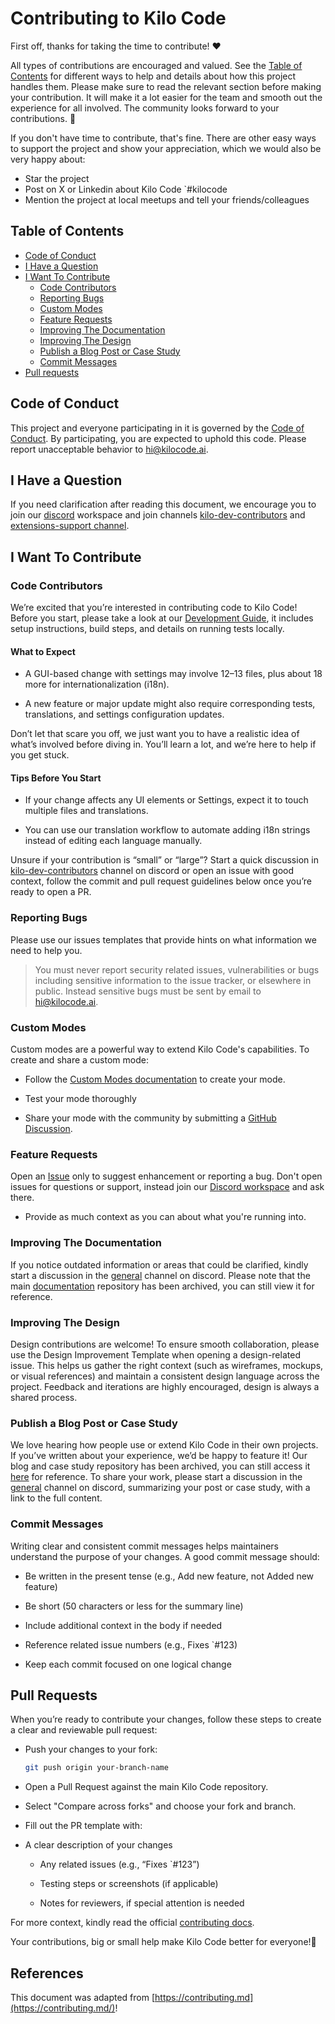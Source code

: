 # Contributing to Kilo Code

First off, thanks for taking the time to contribute! ❤️

All types of contributions are encouraged and valued. See the [Table of Contents](#table-of-contents) for different ways to help and details about how this project handles them. Please make sure to read the relevant section before making your contribution. It will make it a lot easier for the team and smooth out the experience for all involved. The community looks forward to your contributions. 🎉

If you don't have time to contribute, that's fine. There are other easy ways to support the project and show your appreciation, which we would also be very happy about:

- Star the project
- Post on X or Linkedin about Kilo Code `#kilocode
- Mention the project at local meetups and tell your friends/colleagues

## Table of Contents

- [Code of Conduct](#code-of-conduct)
- [I Have a Question](#i-have-a-question)
- [I Want To Contribute](#i-want-to-contribute)
  - [Code Contributors](#code-contributors)
  - [Reporting Bugs](#reporting-bugs)
  - [Custom Modes](#custom-modes)
  - [Feature Requests](#feature-requests)
  - [Improving The Documentation](#improving-the-documentation)
  - [Improving The Design](#improving-the-design)
  - [Publish a Blog Post or Case Study](#publish-a-blog-post-or-case-study)
  - [Commit Messages](#commit-messages)
- [Pull requests](#pull-requests)


## Code of Conduct

This project and everyone participating in it is governed by the [Code of Conduct](https://github.com/Kilo-Org/kilocode/blob/main/CODE_OF_CONDUCT.md). By participating, you are expected to uphold this code. Please report unacceptable behavior
to [hi@kilocode.ai](mailto:hi@kilocode.ai).


## I Have a Question

If you need clarification after reading this document, we encourage you to join our [discord](https://kilocode.ai/discord) workspace and join channels [kilo-dev-contributors](https://discord.com/channels/1349288496988160052/1391109167275577464) and [extensions-support channel](https://discord.com/channels/1349288496988160052/1349358641295265864).


## I Want To Contribute

### Code Contributors

We’re excited that you’re interested in contributing code to Kilo Code! Before you start, please take a look at our [Development Guide](https://github.com/Kilo-Org/kilocode/blob/main/DEVELOPMENT.md), it includes setup instructions, build steps, and details on running tests locally.

#### What to Expect

- A GUI-based change with settings may involve 12–13 files, plus about 18 more for internationalization (i18n).

- A new feature or major update might also require corresponding tests, translations, and settings configuration updates.

Don’t let that scare you off, we just want you to have a realistic idea of what’s involved before diving in. You’ll learn a lot, and we’re here to help if you get stuck.

#### Tips Before You Start

- If your change affects any UI elements or Settings, expect it to touch multiple files and translations.

- You can use our translation workflow to automate adding i18n strings instead of editing each language manually.

Unsure if your contribution is “small” or “large”? Start a quick discussion in [kilo-dev-contributors](https://discord.com/channels/1349288496988160052/1391109167275577464) channel on discord or open an issue with good context, follow the commit and pull request guidelines below once you’re ready to open a PR.


### Reporting Bugs

Please use our issues templates that provide hints on what information we need to help you.

> You must never report security related issues, vulnerabilities or bugs including sensitive information to the issue tracker, or elsewhere in public. Instead sensitive bugs must be sent by email to [hi@kilocode.ai](mailto:hi@kilocode.ai).

### Custom Modes

Custom modes are a powerful way to extend Kilo Code's capabilities. To create and share a custom mode:

- Follow the [Custom Modes documentation](https://kilocode.ai/docs/features/custom-modes) to create your mode.

- Test your mode thoroughly

- Share your mode with the community by submitting a [GitHub Discussion](https://github.com/Kilo-Org/kilocode/discussions).

### Feature Requests

Open an [Issue](https://github.com/Kilo-Org/kilocode/issues/new/choose) only to suggest enhancement or reporting a bug. Don't open issues for questions or support, instead join our [Discord workspace](https://kilocode.ai/discord) and ask there.
- Provide as much context as you can about what you're running into.

### Improving The Documentation

If you notice outdated information or areas that could be clarified, kindly start a discussion in the [general](https://discord.com/channels/1349288496988160052/1349288496988160055) channel on discord.
Please note that the main [documentation](https://github.com/Kilo-Org/docs) repository has been archived, you can still view it for reference.

### Improving The Design

Design contributions are welcome! To ensure smooth collaboration, please use the Design Improvement Template when opening a design-related issue.
This helps us gather the right context (such as wireframes, mockups, or visual references) and maintain a consistent design language across the project. Feedback and iterations are highly encouraged, design is always a shared process.

### Publish a Blog Post or Case Study

We love hearing how people use or extend Kilo Code in their own projects. If you’ve written about your experience, we’d be happy to feature it!
Our blog and case study repository has been archived, you can still access it [here](https://github.com/Kilo-Org/docs/tree/main/blog-posts) for reference. To share your work, please start a discussion in the [general](https://discord.com/channels/1349288496988160052/1349288496988160055) channel on discord,  summarizing your post or case study, with a link to the full content.

### Commit Messages

Writing clear and consistent commit messages helps maintainers understand the purpose of your changes. A good commit message should:

- Be written in the present tense (e.g., Add new feature, not Added new feature)

- Be short (50 characters or less for the summary line)

- Include additional context in the body if needed

- Reference related issue numbers (e.g., Fixes `#123)

- Keep each commit focused on one logical change


## Pull Requests

When you’re ready to contribute your changes, follow these steps to create a clear and reviewable pull request:

- Push your changes to your fork:

    ```bash
    git push origin your-branch-name
    ```

- Open a Pull Request against the main Kilo Code repository.

- Select "Compare across forks" and choose your fork and branch.

- Fill out the PR template with:

- A clear description of your changes

  - Any related issues (e.g., “Fixes `#123”)

  - Testing steps or screenshots (if applicable)

  - Notes for reviewers, if special attention is needed

For more context, kindly read the official [contributing docs](https://kilocode.ai/docs/extending/contributing-to-kilo).

Your contributions, big or small help make Kilo Code better for everyone!🫶


## References 

This document was adapted from [https://contributing.md](https://contributing.md/)!